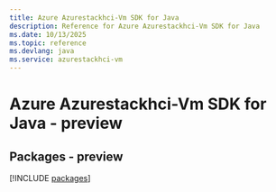```yaml
---
title: Azure Azurestackhci-Vm SDK for Java
description: Reference for Azure Azurestackhci-Vm SDK for Java
ms.date: 10/13/2025
ms.topic: reference
ms.devlang: java
ms.service: azurestackhci-vm
---
```

# Azure Azurestackhci-Vm SDK for Java - preview
## Packages - preview
[!INCLUDE [packages](azurestackhci-vm-index.md)]